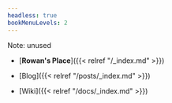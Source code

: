 ```yaml
---
headless: true
bookMenuLevels: 2
---
```


Note: unused

 - [**Rowan's Place**]({{< relref "/_index.md" >}})

 - [Blog]({{< relref "/posts/_index.md" >}})
 - [Wiki]({{< relref "/docs/_index.md" >}})
